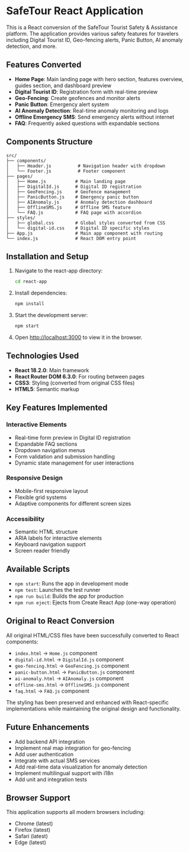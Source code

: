 # SafeTour React Application

This is a React conversion of the SafeTour Tourist Safety & Assistance platform. The application provides various safety features for travelers including Digital Tourist ID, Geo-fencing alerts, Panic Button, AI anomaly detection, and more.

## Features Converted

- **Home Page**: Main landing page with hero section, features overview, guides section, and dashboard preview
- **Digital Tourist ID**: Registration form with real-time preview
- **Geo-Fencing**: Create geofences and monitor alerts
- **Panic Button**: Emergency alert system
- **AI Anomaly Detection**: Real-time anomaly monitoring and logs
- **Offline Emergency SMS**: Send emergency alerts without internet
- **FAQ**: Frequently asked questions with expandable sections

## Components Structure

```
src/
├── components/
│   ├── Header.js          # Navigation header with dropdown
│   └── Footer.js          # Footer component
├── pages/
│   ├── Home.js           # Main landing page
│   ├── DigitalId.js      # Digital ID registration
│   ├── GeoFencing.js     # Geofence management
│   ├── PanicButton.js    # Emergency panic button
│   ├── AIAnomaly.js      # Anomaly detection dashboard
│   ├── OfflineSMS.js     # Offline SMS feature
│   └── FAQ.js            # FAQ page with accordion
├── styles/
│   ├── global.css        # Global styles converted from CSS
│   └── digital-id.css    # Digital ID specific styles
├── App.js                # Main app component with routing
└── index.js              # React DOM entry point
```

## Installation and Setup

1. Navigate to the react-app directory:
   ```bash
   cd react-app
   ```

2. Install dependencies:
   ```bash
   npm install
   ```

3. Start the development server:
   ```bash
   npm start
   ```

4. Open [http://localhost:3000](http://localhost:3000) to view it in the browser.

## Technologies Used

- **React 18.2.0**: Main framework
- **React Router DOM 6.3.0**: For routing between pages
- **CSS3**: Styling (converted from original CSS files)
- **HTML5**: Semantic markup

## Key Features Implemented

### Interactive Elements
- Real-time form preview in Digital ID registration
- Expandable FAQ sections
- Dropdown navigation menus
- Form validation and submission handling
- Dynamic state management for user interactions

### Responsive Design
- Mobile-first responsive layout
- Flexible grid systems
- Adaptive components for different screen sizes

### Accessibility
- Semantic HTML structure
- ARIA labels for interactive elements
- Keyboard navigation support
- Screen reader friendly

## Available Scripts

- `npm start`: Runs the app in development mode
- `npm test`: Launches the test runner
- `npm run build`: Builds the app for production
- `npm run eject`: Ejects from Create React App (one-way operation)

## Original to React Conversion

All original HTML/CSS files have been successfully converted to React components:

- `index.html` → `Home.js` component
- `digital-id.html` → `DigitalId.js` component  
- `geo-fencing.html` → `GeoFencing.js` component
- `panic-button.html` → `PanicButton.js` component
- `ai-anomaly.html` → `AIAnomaly.js` component
- `offline-sms.html` → `OfflineSMS.js` component
- `faq.html` → `FAQ.js` component

The styling has been preserved and enhanced with React-specific implementations while maintaining the original design and functionality.

## Future Enhancements

- Add backend API integration
- Implement real map integration for geo-fencing
- Add user authentication
- Integrate with actual SMS services
- Add real-time data visualization for anomaly detection
- Implement multilingual support with i18n
- Add unit and integration tests

## Browser Support

This application supports all modern browsers including:
- Chrome (latest)
- Firefox (latest)
- Safari (latest)
- Edge (latest)